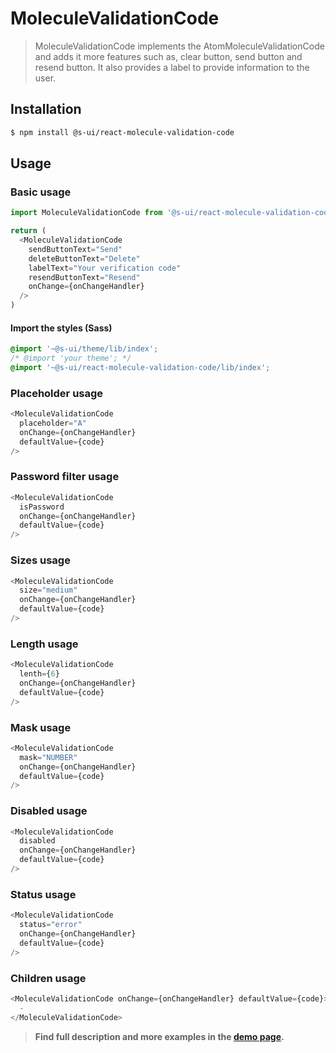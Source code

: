 # MoleculeValidationCode

> MoleculeValidationCode implements the AtomMoleculeValidationCode and adds it more features such as, clear button, send button and resend button. It also provides a label to provide information to the user.

<!-- ![](./assets/preview.png) -->

## Installation

```sh
$ npm install @s-ui/react-molecule-validation-code
```

## Usage

### Basic usage

```js
import MoleculeValidationCode from '@s-ui/react-molecule-validation-code'

return (
  <MoleculeValidationCode
    sendButtonText="Send"
    deleteButtonText="Delete"
    labelText="Your verification code"
    resendButtonText="Resend"
    onChange={onChangeHandler}
  />
)
```

#### Import the styles (Sass)

```css
@import '~@s-ui/theme/lib/index';
/* @import 'your theme'; */
@import '~@s-ui/react-molecule-validation-code/lib/index';
```

### Placeholder usage

```js
<MoleculeValidationCode
  placeholder="A"
  onChange={onChangeHandler}
  defaultValue={code}
/>
```

### Password filter usage

```js
<MoleculeValidationCode
  isPassword
  onChange={onChangeHandler}
  defaultValue={code}
/>
```

### Sizes usage

```js
<MoleculeValidationCode
  size="medium"
  onChange={onChangeHandler}
  defaultValue={code}
/>
```

### Length usage

```js
<MoleculeValidationCode
  lenth={6}
  onChange={onChangeHandler}
  defaultValue={code}
/>
```

### Mask usage

```js
<MoleculeValidationCode
  mask="NUMBER"
  onChange={onChangeHandler}
  defaultValue={code}
/>
```

### Disabled usage

```js
<MoleculeValidationCode
  disabled
  onChange={onChangeHandler}
  defaultValue={code}
/>
```

### Status usage

```js
<MoleculeValidationCode
  status="error"
  onChange={onChangeHandler}
  defaultValue={code}
/>
```

### Children usage

```js
<MoleculeValidationCode onChange={onChangeHandler} defaultValue={code}>
  -
</MoleculeValidationCode>
```

> **Find full description and more examples in the [demo page](#).**

